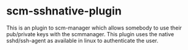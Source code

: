 scm-sshnative-plugin
====================

This is an plugin to scm-manager which  allows somebody to use their pub/private keys with the scmmanager. This plugin uses the native sshd/ssh-agent as available in linux to authenticate the user. 
